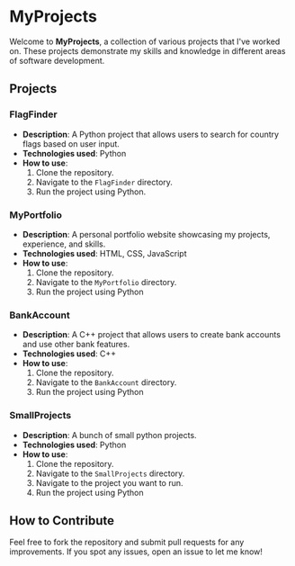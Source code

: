 # MyProjects

Welcome to **MyProjects**, a collection of various projects that I've worked on. These projects demonstrate my skills and knowledge in different areas of software development.

## Projects

### FlagFinder
- **Description**: A Python project that allows users to search for country flags based on user input.
- **Technologies used**: Python
- **How to use**: 
  1. Clone the repository.
  2. Navigate to the `FlagFinder` directory.
  3. Run the project using Python.
  
### MyPortfolio
- **Description**: A personal portfolio website showcasing my projects, experience, and skills.
- **Technologies used**: HTML, CSS, JavaScript
- **How to use**: 
  1. Clone the repository.
  2. Navigate to the `MyPortfolio` directory.
  3. Run the project using Python

### BankAccount 
- **Description**: A C++ project that allows users to create bank accounts and use other bank features.
- **Technologies used**: C++
- **How to use**: 
  1. Clone the repository.
  2. Navigate to the `BankAccount` directory.
  3. Run the project using Python

### SmallProjects 
- **Description**: A bunch of small python projects.
- **Technologies used**: Python
- **How to use**: 
  1. Clone the repository.
  2. Navigate to the `SmallProjects` directory.
  3. Navigate to the project you want to run.
  4. Run the project using Python
     
## How to Contribute
Feel free to fork the repository and submit pull requests for any improvements. If you spot any issues, open an issue to let me know!


